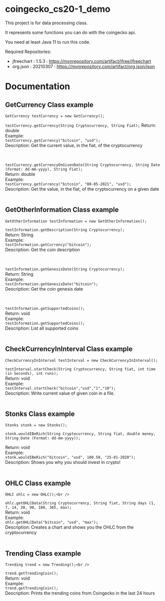 # coingecko_cs20-1_demo
This project is for data processing class.

It represents some functions you can do with the coingecko api.

You need at least Java 11 to run this code.


Required Repositories:
- jfreechart : 1.5.3 : https://mvnrepository.com/artifact/jfree/jfreechart
- org.json : 20210307 : https://mvnrepository.com/artifact/org.json/json


# Documentation

## GetCurrency Class example

```GetCurrency testCurrency = new GetCurrency();```<br />

```testCurrency.getCurrency(String Cryptocurrency, String Fiat);```
Return: double <br />
Example: <br />
```testCurrency.getCurrency("bitcoin", "usd");```<br />
Description: Get the current value, in the fiat, of the cryptocurrency<br /><br /><br />



```testCurrency.getCurrencyOnGivenDate(String Cryptocurrency, String Date (Format: dd-mm-yyyy), String Fiat);```<br />
Return: double<br />
Example: <br/>  ```testCurrency.getCurrency("bitcoin", "08-05-2021", "usd");```<br />
Description: Get the value, in the fiat, of the cryptocurrency on a given date<br /><br />

## GetOtherInformation Class example

```GetOtherInformation testInformation = new GetOtherInformation();```<br />

```testInformation.getDescription(String Cryptocurrency);```<br />
Return: String<br />
Example:<br /> ```testInformation.getCurrency("bitcoin");```<br />
Description: Get the coin description<br /><br /><br />



```testInformation.getGenesisDate(String Cryptocurrency);```<br />
Return: String<br />
Example:<br /> ```testInformation.getGenesisDate("bitcoin");```<br />
Description: Get the coin genesis date<br /><br /><br />



```testInformation.getSupportedCoins();```<br />
Return: void<br />
Example:<br /> ```testInformation.getSupportedCoins();```<br />
Description: List all supported coins<br /><br />

## CheckCurrencyInInterval Class example

```CheckCurrencyInInterval testInterval = new CheckCurrencyInInterval();```<br />

```testInterval.startCheck(String Cryptocurrency, String fiat, int time (in Seconds), int runs);```<br />
Return: void<br />
Example:<br /> ```testInterval.startCheck("bitcoin","usd","1","10");```<br />
Description: Write current value of given coin in a file.<br /><br />


## Stonks Class example

```Stonks stonk = new Stonks();```<br />

```stonk.wouldIBeRich(String Cryptocurrency, String fiat, double money, String Date (Format: dd-mm-yyyy));```<br />

Return: void<br />
Example: <br />```stonk.wouldIBeRich("bitcoin", "usd", 100.50, "25-01-2020");```<br />
Description: Shows you why you should invest in crypto!<br /><br />


## OHLC Class example

```OHLC ohlc = new OHLC();<br />```

```ohlc.getOHLCData(String Cryptocurrency, String fiat, String days (1, 7, 14, 30, 90, 180, 365, max);```<br />
Return: void<br />
Example: <br />```ohlc.getOHLCData("bitcoin", "usd", "max");```<br />
Description: Creates a chart and shows you the OHLC from the cryptocurrency<br /><br />


## Trending Class example

```Trending trend = new Trending();<br />```

```trend.getTrendingCoin();```<br />
Return: void<br />
Example: <br />```trend.getTrendingCoin();```<br />
Description: Prints the trending coins from Coingecko in the last 24 hours<br />




